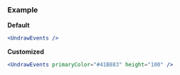 ### Example

**Default**
```jsx
<UndrawEvents />
```

**Customized**
```jsx
<UndrawEvents primaryColor="#41B883" height="100" />
```
